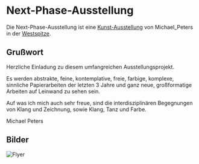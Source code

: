 # Next-Phase-Ausstellung <a id="1"/>

Die Next-Phase-Ausstellung ist eine [Kunst-Ausstellung](199000012.md) von Michael_Peters in der [Westspitze](2010045.md).

## Grußwort <a id="1000"/>

Herzliche Einladung zu diesem umfangreichen Ausstellungsprojekt.

Es werden abstrakte, feine, kontemplative, freie, farbige, komplexe, sinnliche Papierarbeiten der letzten 3 Jahre und ganz neue, großformatige Arbeiten auf Leinwand zu sehen sein.

Auf was ich mich auch sehr freue, sind die interdisziplinären Begegnungen von Klang und Zeichnung, sowie Klang, Tanz und Farbe.

Michael Peters

## Bilder <a id="2000"/>

![Flyer](400000194.jpg)
